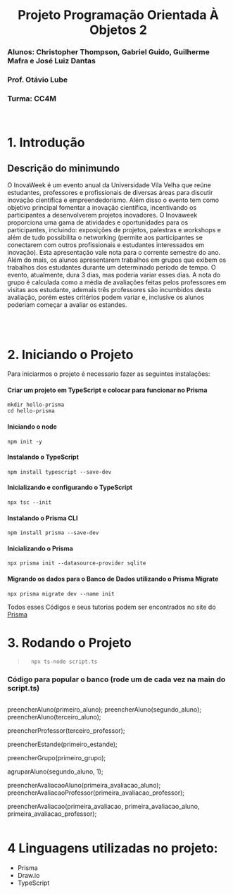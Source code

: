 <div align="center">
  
# **Projeto Programação Orientada À Objetos 2**
</div>

### Alunos: Christopher Thompson, Gabriel Guido, Guilherme Mafra e José Luiz Dantas
### Prof. Otávio Lube
### Turma: CC4M

<br>

# **1. Introdução**
## Descrição do minimundo 

O InovaWeek é um evento anual da Universidade Vila Velha que reúne estudantes, professores e profissionais de diversas áreas para discutir inovação científica e empreendedorismo. Além disso o evento tem como objetivo principal fomentar a inovação científica, incentivando os participantes a desenvolverem projetos inovadores. O Inovaweek proporciona uma gama de atividades e oportunidades para os participantes, incluindo: exposições de projetos, palestras e workshops e além de tudo possibilita o networking (permite aos participantes se conectarem com outros profissionais e estudantes interessados em inovação). Esta apresentação vale nota para o corrente semestre do ano. Além do mais, os alunos apresentarem trabalhos em grupos que  exibem os trabalhos dos estudantes durante um determinado período de tempo. O evento, atualmente, dura 3 dias, mas poderia variar esses dias. A nota do grupo é calculada como a média de avaliações feitas pelos professores em visitas aos estudante, ademais três professores são incumbidos desta avaliação, porém estes critérios podem variar e, inclusive os alunos poderiam começar a avaliar os estandes.


 <br>

<br>

# **2. Iniciando o Projeto**
Para iniciarmos o projeto é necessario fazer as seguintes instalações:

#### Criar um projeto em TypeScript e colocar para funcionar no Prisma 
```
mkdir hello-prisma 
cd hello-prisma
```
#### Iniciando o node
``` 
npm init -y
```
#### Instalando o TypeScript
```
npm install typescript --save-dev
```
#### Inicializando e configurando o TypeScript
```
npx tsc --init
```
#### Instalando o Prisma CLI
```
npm install prisma --save-dev
```
#### Inicializando o Prisma
```
npx prisma init --datasource-provider sqlite
```
#### Migrando os dados para o Banco de Dados utilizando o Prisma Migrate
```
npx prisma migrate dev --name init
```
Todos esses Códigos e seus tutorias podem ser encontrados no site do [Prisma](https://www.prisma.io/docs/getting-started/quickstart)


# **3. Rodando o Projeto**

>```
>   npx ts-node script.ts
>```
### Código para popular o banco (rode um de cada vez na main do script.ts)
>```
preencherAluno(primeiro_aluno);
preencherAluno(segundo_aluno);
preencherAluno(terceiro_aluno);

preencherProfessor(terceiro_professor);

preencherEstande(primeiro_estande);

preencherGrupo(primeiro_grupo);

agruparAluno(segundo_aluno, 1);

preencherAvaliacaoAluno(primeira_avaliacao_aluno);
preencherAvaliacaoProfessor(primeira_avaliacao_professor);

preencherAvaliacao(primeira_avaliacao, primeira_avaliacao_aluno, primeira_avaliacao_professor);
>```
# 4 Linguagens utilizadas no projeto:
- Prisma
- Draw.io
- TypeScript
